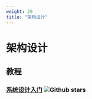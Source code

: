 ```yaml
---
weight: 20
title: "架构设计"
---
```


# 架构设计

## 教程

### [系统设计入门](https://github.com/donnemartin/system-design-primer/blob/master/README-zh-Hans.md) ![Github stars](https://img.shields.io/github/stars/donnemartin/system-design-primer.svg)
